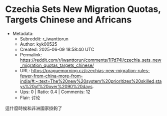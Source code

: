 # Czechia Sets New Migration Quotas, Targets Chinese and Africans

- Metadata:
  - Subreddit: r_iwanttorun
  - Author: kyk00525
  - Created: 2025-06-09 18:58:40 UTC
  - Permalink: https://reddit.com/r/iwanttorun/comments/1l7d74l/czechia_sets_new_migration_quotas_targets_chinese/
  - URL: https://praguemorning.cz/czechias-new-migration-rules-fewer-from-china-more-from-india/#:~:text=The%20new%20system%20prioritizes%20skilled,stays%20of%20over%2090%20days.
  - Ups: 0 | Ratio: 0.4 | Comments: 12
  - Flair: 讨论


這什麼時候和非洲國家掛鉤了

